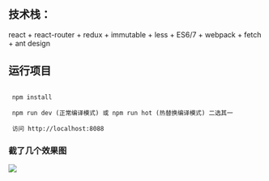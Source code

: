 
## 技术栈：

react + react-router + redux + immutable + less + ES6/7 + webpack + fetch + ant design


## 运行项目

```

 npm install
  
 npm run dev (正常编译模式) 或 npm run hot (热替换编译模式) 二选其一

 访问 http://localhost:8088

```



### 截了几个效果图
![](https://demo.png)



